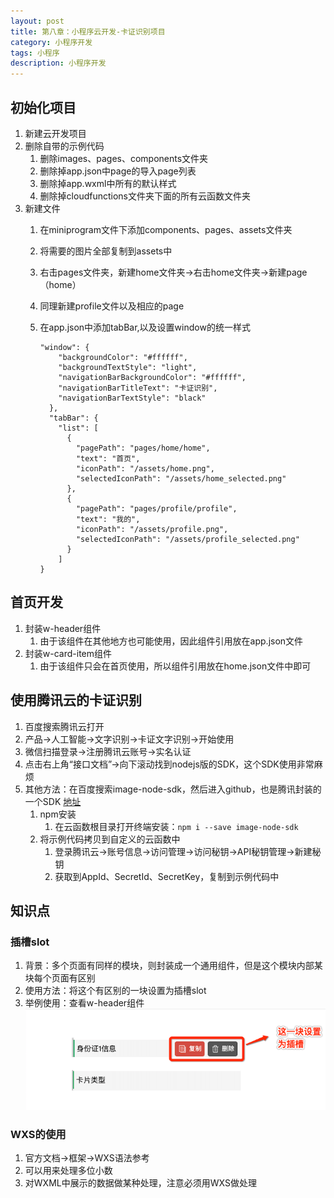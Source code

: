 ```yaml
---
layout: post
title: 第八章：小程序云开发-卡证识别项目
category: 小程序开发
tags: 小程序
description: 小程序开发
--- 
```


## 初始化项目
1. 新建云开发项目
2. 删除自带的示例代码
    1. 删除images、pages、components文件夹
    2. 删除掉app.json中page的导入page列表
    3. 删除掉app.wxml中所有的默认样式
    4. 删除掉cloudfunctions文件夹下面的所有云函数文件夹
3. 新建文件
    1. 在miniprogram文件下添加components、pages、assets文件夹
    2. 将需要的图片全部复制到assets中
    3. 右击pages文件夹，新建home文件夹->右击home文件夹->新建page（home）
    4. 同理新建profile文件以及相应的page
    5. 在app.json中添加tabBar,以及设置window的统一样式
        
        ```
        "window": {
            "backgroundColor": "#ffffff",
            "backgroundTextStyle": "light",
            "navigationBarBackgroundColor": "#ffffff",
            "navigationBarTitleText": "卡证识别",
            "navigationBarTextStyle": "black"
          },
          "tabBar": {
            "list": [
              {
                "pagePath": "pages/home/home",
                "text": "首页",
                "iconPath": "/assets/home.png",
                "selectedIconPath": "/assets/home_selected.png"
              },
              {
                "pagePath": "pages/profile/profile",
                "text": "我的",
                "iconPath": "/assets/profile.png",
                "selectedIconPath": "/assets/profile_selected.png"
              }
            ]
        }
        ```

## 首页开发
1. 封装w-header组件
    1. 由于该组件在其他地方也可能使用，因此组件引用放在app.json文件
2. 封装w-card-item组件
    1. 由于该组件只会在首页使用，所以组件引用放在home.json文件中即可
## 使用腾讯云的卡证识别
1. 百度搜索腾讯云打开
2. 产品->人工智能->文字识别->卡证文字识别->开始使用
3. 微信扫描登录->注册腾讯云账号->实名认证
4. 点击右上角“接口文档”->向下滚动找到nodejs版的SDK，这个SDK使用非常麻烦
5. 其他方法：在百度搜索image-node-sdk，然后进入github，也是腾讯封装的一个SDK [地址](https://github.com/TencentCloudBase/image-node-sdk)
    1. npm安装
        1. 在云函数根目录打开终端安装：`npm i --save image-node-sdk`
    2. 将示例代码拷贝到自定义的云函数中
        1. 登录腾讯云->账号信息->访问管理->访问秘钥->API秘钥管理->新建秘钥
        2. 获取到AppId、SecretId、SecretKey，复制到示例代码中
    
## 知识点

### 插槽slot
1. 背景：多个页面有同样的模块，则封装成一个通用组件，但是这个模块内部某块每个页面有区别
2. 使用方法：将这个有区别的一块设置为插槽slot
3. 举例使用：查看w-header组件
    ![pic](https://raw.githubusercontent.com/zhoghua123/imgsBed/master/xcxpic18.png) 
    
### WXS的使用
1. 官方文档->框架->WXS语法参考
2. 可以用来处理多位小数
3. 对WXML中展示的数据做某种处理，注意必须用WXS做处理
    


